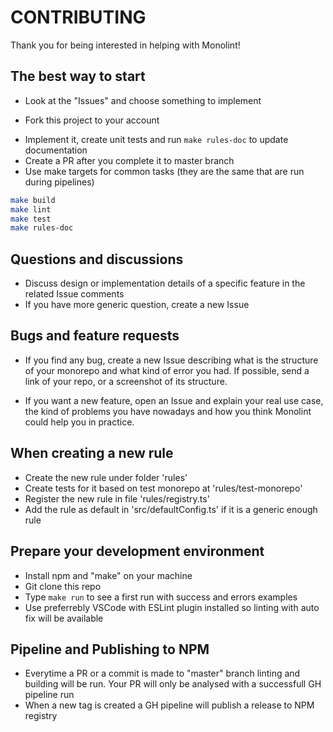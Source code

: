 # CONTRIBUTING

Thank you for being interested in helping with Monolint!

## The best way to start

- Look at the "Issues" and choose something to implement

* Fork this project to your account

- Implement it, create unit tests and run `make rules-doc` to update documentation
- Create a PR after you complete it to master branch
- Use make targets for common tasks (they are the same that are run during pipelines)

```sh
make build
make lint
make test
make rules-doc
```

## Questions and discussions

- Discuss design or implementation details of a specific feature in the related Issue comments
- If you have more generic question, create a new Issue

## Bugs and feature requests

- If you find any bug, create a new Issue describing what is the structure of your monorepo and what kind of error you had. If possible, send a link of your repo, or a screenshot of its structure.

- If you want a new feature, open an Issue and explain your real use case, the kind of problems you have nowadays and how you think Monolint could help you in practice.

## When creating a new rule

- Create the new rule under folder 'rules'
- Create tests for it based on test monorepo at 'rules/test-monorepo'
- Register the new rule in file 'rules/registry.ts'
- Add the rule as default in 'src/defaultConfig.ts' if it is a generic enough rule

## Prepare your development environment

- Install npm and "make" on your machine
- Git clone this repo
- Type `make run` to see a first run with success and errors examples
- Use preferrebly VSCode with ESLint plugin installed so linting with auto fix will be available

## Pipeline and Publishing to NPM

- Everytime a PR or a commit is made to "master" branch linting and building will be run. Your PR will only be analysed with a successfull GH pipeline run
- When a new tag is created a GH pipeline will publish a release to NPM registry
